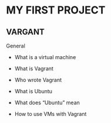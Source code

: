 # MY FIRST PROJECT

## VARGANT 
 
General

* What is a virtual machine

* What is Vagrant

* Who wrote Vagrant

* What is Ubuntu

* What does “Ubuntu” mean

* How to use VMs with Vagrant
